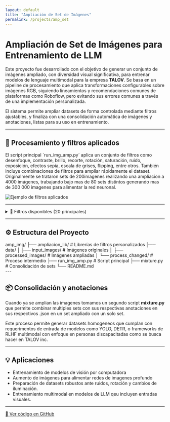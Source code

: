 ```yaml
---
layout: default
title: "Ampliación de Set de Imágenes"
permalink: /projects/amp_set
---
```


# Ampliación de Set de Imágenes para Entrenamiento de LLM

Este proyecto fue desarrollado con el objetivo de generar un conjunto de imágenes ampliado, con diversidad visual significativa, para entrenar modelos de lenguaje multimodal para la empresa **TALOV**. Se basa en un pipeline de procesamiento que aplica transformaciones configurables sobre imágenes RGB, siguiendo lineamientos y recomendaciones comunes de plataformas como Roboflow, pero evitando sus errores comunes a través de una implementación personalizada.

El sistema permite ampliar datasets de forma controlada mediante filtros ajustables, y finaliza con una consolidación automática de imágenes y anotaciones, listas para su uso en entrenamiento.

---

## 🧪 Procesamiento y filtros aplicados

<div class="content-with-image">
  <div class="text-block">
    <p>
      El script principal `run_img_amp.py` aplica un conjunto de filtros como desenfoque, contraste, brillo, recorte, rotación, saturación, ruido, exposición, efectos sepia, escala de grises, flipping, entre otros. También incluye combinaciones de filtros para ampliar rápidamente el dataset. Originalmente se trataron sets de 200imagenes realizando una ampliacion a 4000 imágenes, trabajando bajo mas de 80 sets distintos generando mas de 300 000 imagenes para alimentar la red neuronal.
    </p>
  </div>
  <div class="image-block">
    <img src="{{ '/assets/img/filtros_amp.jpg' | relative_url }}" alt="Ejemplo de filtros aplicados">
  </div>
</div>

---


<details>
  <summary> 🔧 Filtros disponibles (20 principales) </summary>
  <pre>
- **Blur Gaussiano** (`blur_sigma`)
- **Detector de bordes Canny** (`thres1`, `thres2`)
- **Ajuste de brillo y contraste**
- **Recorte y cutout (oclusiones)**
- **Desenfoque selectivo por umbral**
- **Transformación elástica**
- **Exposición**
- **Volteo horizontal / vertical**
- **Escala de grises parcial o total**
- **Hue, Saturación y Ruido**
- **Rotación**
- **Filtro Sepia personalizado**
- **Detección de bordes Sobel**
- **Filtros mixtos:**
  - Blur + Escala de grises
  - Contraste + Brillo
  - Saturación + Brillo

  </pre>
</details>

---

<h2 id="estructura">⚙️ Estructura del Proyecto</h2>

<div class="tree-diagram">
amp_img/
├── ampliacion_lib/        # Librerías de filtros personalizados
├── data/
│   ├── input_images/      # Imágenes originales
│   ├── processed_images/  # Imágenes ampliadas
│   └── process_changed/   # Proceso intermedio
├── run_img_amp.py         # Script principal
├── mixture.py             # Consolidación de sets
└── README.md
</div>
---

## 📦 Consolidación y anotaciones
Cuando ya se amplian las imagenes tomamos un segundo script **mixture.py** que permite combinar multiples sets con sus respectivas anotaciones en sus respectivos .json en un set ampliado con un solo set.

Este proceso permite generar datasets homogeneos que cumplan con requerimentos de entrada de modelos como YOLO, DETR, o frameworks de RLHF multimodal con enfoque en personas discapacitadas como se busca hacer en TALOV inc.

---

## 💡 Aplicaciones
- Entrenamiento de modelos de visión por computadora
- Aumento de imágenes para alimentar redes de imagenes profundo
- Preparación de datasets robustos ante ruidos, rotación y cambios de iluminación.
- Entrenamiento multimodal en modelos de LLM qeu incluyen entradas visuales.


---
[🔗 Ver código en GitHub](https://github.com/mdam21/amp_images)
